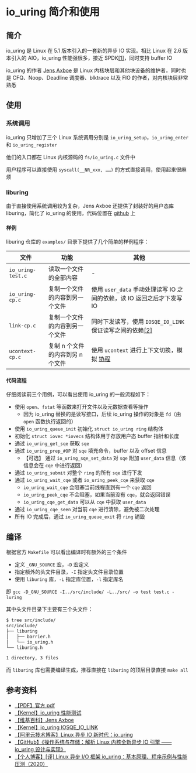 # io_uring 简介和使用


## 简介

io_uring 是 Linux 在 5.1 版本引入的一套新的异步 IO 实现。相比 Linux 在 2.6 版本引入的 AIO，io_uring 性能强很多，接近 SPDK[[1]](https://lore.kernel.org/linux-block/20190116175003.17880-1-axboe@kernel.dk/)，同时支持 buffer IO
<!-- more -->

io_uring 的作者 [Jens Axboe](https://en.wikipedia.org/wiki/Jens_Axboe) 是 Linux 内核块层和其他块设备的维护者，同时也是 CFQ、Noop、Deadline 调度器、blktrace 以及 FIO 的作者，对内核块层非常熟悉

## 使用

### 系统调用

io_uring 只增加了三个 Linux 系统调用分别是 `io_uring_setup`，`io_uring_enter` 和 `io_uring_register`

他们的入口都在 Linux 内核源码的 `fs/io_uring.c` 文件中

用户程序可以直接使用 `syscall(__NR_xxx, ……)` 的方式直接调用，使用起来很麻烦

### liburing

由于直接使用系统调用较为复杂，Jens Axboe 还提供了封装好的用户态库 liburing，简化了 io_uring 的使用，代码位置在 [github](https://github.com/axboe/liburing) 上

#### 样例

liburing 仓库的 `examples/` 目录下提供了几个简单的样例程序：

| 文件              | 功能                             | 其他                                                                                                                                   |
| ----------------- | -------------------------------- | -------------------------------------------------------------------------------------------------------------------------------------- |
| `io_uring-test.c` | 读取一个文件的全部内容           | -                                                                                                                                      |
| `io_uring-cp.c`   | 复制一个文件的内容到另一个文件   | 使用 `user_data` 手动处理读写 IO 之间的依赖，读 IO 返回之后才下发写 IO                                                                 |
| `link-cp.c`       | 复制一个文件的内容到另一个文件   | 同时下发读写，使用 `IOSQE_IO_LINK` 保证读写之间的依赖[[2]](https://lore.kernel.org/linux-block/20190517214131.5925-1-axboe@kernel.dk/) |
| `ucontext-cp.c`   | 复制 n 个文件的内容到另 n 个文件 | 使用 `ucontext` 进行上下文切换，模拟 [协程](https://blog.csdn.net/qq910894904/article/details/41911175)                                 |

#### 代码流程

仔细阅读前三个用例，可以看出使用 io_uring 的一般流程如下：

- 使用 `open`、`fstat` 等函数来打开文件以及元数据查看等操作
  - 因为 io_uring 替换的是读写接口，后续 io_uring 操作的对象是 `fd`（由 `open` 函数执行返回的）
- 使用 `io_uring_queue_init` 初始化 `struct io_uring ring` 结构体
- 初始化 `struct iovec *iovecs` 结构体用于存放用户态 buffer 指针和长度
- 通过 `io_uring_get_sqe` 获取 `sqe`
- 通过 `io_uring_prep_#OP` 对 `sqe` 填充命令，buffer 以及 offset 信息
  - 【可选】 通过 `io_uring_sqe_set_data` 对 `sqe` 附加 `user_data` 信息（该信息会在 `cqe` 中进行返回）
- 通过 `io_uring_submit` 对整个 `ring` 的所有 `sqe` 进行下发
- 通过 `io_uring_wait_cqe` 或者 `io_uring_peek_cqe` 来获取 `cqe`
  - `io_uring_wait_cqe` 会阻塞当前线程直到有一个 `cqe` 返回
  - `io_uring_peek_cqe` 不会阻塞，如果当前没有 `cqe`，就会返回错误
  - `io_uring_cqe_get_data` 可以从 `cqe` 中获取 `user_data`
- 通过 `io_uring_cqe_seen` 对当前 `cqe` 进行清除，避免被二次处理
- 所有 IO 完成后，通过 `io_uring_queue_exit` 将 `ring` 销毁

## 编译

根据官方 `Makefile` 可以看出编译时有额外的三个条件

- 定义 `_GNU_SOURCE` 宏，`-D` 宏定义
- 指定额外的头文件目录，`-I` 指定头文件目录位置
- 使用 `liburing` 库，`-L` 指定库位置，`-l` 指定库名

即 `gcc -D_GNU_SOURCE -I../src/include/ -L../src/ -o test test.c -luring`

其中头文件目录下主要有三个头文件：

```bash
$ tree src/include/
src/include/
├── liburing
│   ├── barrier.h
│   └── io_uring.h
└── liburing.h

1 directory, 3 files
```

而 `liburing` 库也需要编译生成，推荐直接在 `liburing` 的顶层目录直接 `make all`

## 参考资料

- [【PDF】官方 pdf](io_uring.pdf)
- [【Kernel】io_uring 性能测试](https://lore.kernel.org/linux-block/20190116175003.17880-1-axboe@kernel.dk/)
- [【维基百科】Jens Axboe](https://en.wikipedia.org/wiki/Jens_Axboe)
- [【Kernel】io_uring IOSQE_IO_LINK](https://lore.kernel.org/linux-block/20190517214131.5925-1-axboe@kernel.dk/)
- [【阿里云技术博客】Linux 异步 IO 新时代：io_uring](https://kernel.taobao.org/2019/06/io_uring-a-new-linux-asynchronous-io-API/)
- [【GitHub】《操作系统与存储：解析 Linux 内核全新异步 IO 引擎 —— io_uring 设计与实现》](https://github.com/Linkerist/blog/issues/25)
- [【个人博客】[译] Linux 异步 I/O 框架 io_uring：基本原理、程序示例与性能压测（2020）](https://arthurchiao.art/blog/intro-to-io-uring-zh/)

